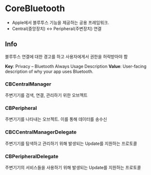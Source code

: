 #  CoreBluetooth

- Apple에서 블루투스 기능을 제공하는 공용 프레임워크. 
- Central(중앙장치) ↔ Peripheral(주변장치) 연결

## Info

블루투스 연결에 대한 경고를 하고 사용자에게서 권한을 허락받아야 함

**Key**: Privacy – Bluetooth Always Usage Description
**Value**: User-facing description of why your app uses Bluetooth.

### CBCentralManager

주변기기를 검색, 연결, 관리하기 위한 오브젝트

### CBPeripheral

주변기기를 나타내는 오브젝트. 이를 통해 데이터를 송수신

### CBCCentralManagerDelegate

주변기기를 탐색하고 관리하기 위해 발생되는 Update를 지원하는 프로토콜

### CBPeripheralDelegate

주변기기의 서비스들을 사용하기 위해 발생되는 Update를 지원하는 프로토콜



